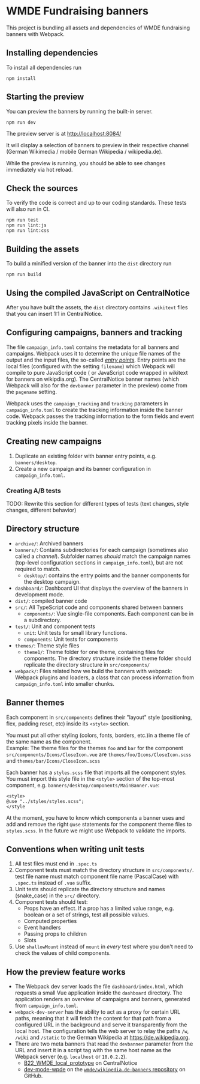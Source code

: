 # WMDE Fundraising banners

This project is bundling all assets and dependencies of WMDE fundraising banners with Webpack.

## Installing dependencies

To install all dependencies run

    npm install

## Starting the preview

You can preview the banners by running the built-in server.

    npm run dev

The preview server is at [http://localhost:8084/](http://localhost:8084/)

It will display a selection of banners to preview in their respective channel (German Wikimedia / mobile German Wikipedia / wikipedia.de).

While the preview is running, you should be able to see changes immediately via hot reload.

## Check the sources

To verify the code is correct and up to our coding standards. These tests will also run in CI.

    npm run test
    npm run lint:js
    npm run lint:css

## Building the assets

To build a minified version of the banner into the `dist` directory run

    npm run build

## Using the compiled JavaScript on CentralNotice

After you have built the assets, the `dist` directory contains `.wikitext`
files that you can insert 1:1 in CentralNotice.

## Configuring campaigns, banners and tracking

The file `campaign_info.toml` contains the metadata for all banners and
campaigns. Webpack uses it to determine the unique file names of the
output and the input files, the so-called *[entry
points](https://webpack.js.org/configuration/entry-context/)*. Entry
points are the local files (configured with the setting `filename`) which
Webpack will compile to pure JavaScript code ( or JavaScript code wrapped
in wikitext for banners on wikipdia.org). The CentralNotice banner names
(which Webpack will also for the `devbanner` parameter in the preview)
come from the `pagename` setting.

Webpack uses the `campaign_tracking` and `tracking` parameters in
`campaign_info.toml` to create the tracking information inside the banner
code. Webpack passes the tracking information to the form fields and event
tracking pixels inside the banner.

## Creating new campaigns
1. Duplicate an existing folder with banner entry points, e.g. `banners/desktop`.
2. Create a new campaign and its banner configuration in `campaign_info.toml`.

### Creating A/B tests

TODO: Rewrite this section for different types of tests (text changes,
style changes, different behavior)

## Directory structure

- `archive/`: Archived banners
- `banners/`: Contains subdirectories for each campaign (sometimes also called
	a *channel*). Subfolder names *should* match the campaign names
	(top-level configuration sections in `campaign_info.toml`), but are
	not required to match.
  - `desktop/`: contains the entry points and the banner components for
	the desktop campaign.
- `dashboard/`: Dashboard UI that displays the overview of the
  banners in development mode.
- `dist/`: compiled banner code
- `src/`: All TypeScript code and components shared between banners
  - `components/`: Vue single-file components. Each component can be in a
	  subdirectory.
- `test/`: Unit and component tests
  - `unit`: Unit tests for small library functions.
  - `components`: Unit tests for components
- `themes/`: Theme style files
  - `theme1/`: Theme folder for one theme, containing files for components.
     The directory structure inside the theme folder should replicate the 
	 directory structure in `src/components/`
- `webpack/`: Files related how we build the banners with webpack: Webpack
	plugins and loaders, a class that can process information from
	`campaign_info.toml` into smaller chunks.

## Banner themes

Each component in `src/components` defines their "layout" style
(positioning, flex, padding reset, etc) inside its `<style>` section.

You must put all other styling (colors, fonts, borders, etc.)in a theme
file of the same name as the component.  
Example: The theme files for the themes `foo` and `bar` for the component
`src/components/Icons/CloseIcon.vue` are
`themes/foo/Icons/CloseIcon.scss` and `themes/bar/Icons/CloseIcon.scss`

Each banner has a `styles.scss` file that imports all the component
styles. You must import this style file in the `<style>` section of the
top-most component, e.g. `banners/desktop/components/MainBanner.vue`:

```
<style>
@use "../styles/styles.scss";
</style
```

At the moment, you have to know which components a banner uses and add and
remove the right `@use` statements for the component theme files to
`styles.scss`. In the future we might use Webpack to validate the imports.

## Conventions when writing unit tests

1. All test files must end in `.spec.ts`
2. Component tests must match the directory structure in `src/components/`.
   test file name must match component file name (PascalCase) with
   `.spec.ts` instead of `.vue` suffix.
3. Unit tests should replicate the directory structure and names
   (snake_case) in the `src/` directory.
4. Component tests should test:
   - Props have an effect. If a prop has a limited value range, e.g.
     boolean or a set of strings, test all possible values.
   - Computed properties
   - Event handlers
   - Passing props to children
   - Slots
5. Use `shallowMount` instead of `mount` in *every* test where you don't
   need to check the values of child components.

## How the preview feature works
* The Webpack dev server loads the file `dashboard/index.html`, which requests a small Vue application inside the `dashboard` directory. The application renders an overview of campaigns and banners, generated from `campaign_info.toml`.
* `webpack-dev-server` has the ability to act as a proxy for certain URL paths, meaning that it will fetch the content for that
  path from a configured URL in the background and serve it transparently from the local host. The configuration tells the web server to relay the paths `/w`, `/wiki` and `/static` to the German Wikipedia at https://de.wikipedia.org. 
* There are two meta banners that read the `devbanner` parameter from the URL and insert it in a script tag with the same host name as the Webpack server (e.g. `localhost` or `10.0.2.2`).
  * [B22_WMDE_local_prototype](https://meta.wikimedia.org/wiki/Special:CentralNoticeBanners/edit/B22_WMDE_local_prototype) on CentralNotice
  * [dev-mode-wpde](https://github.com/wmde/wikipedia.de-banners/blob/master/dev-mode-wpde.js) on the [`wmde/wikipedia.de-banners` repository](https://github.com/wmde/wikipedia.de-banners) on GitHub.


